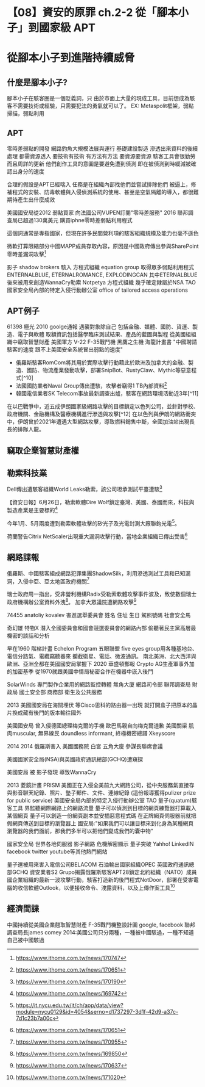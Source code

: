 # 【08】資安的原罪 ch.2-2 從「腳本小子」到國家級 APT

# 從腳本小子到進階持續威脅

## 什麼是腳本小子?

腳本小子在駭客圈是一個貶義詞，只
由於市面上大量的現成工具，目前想成為駭客不需要技術或經驗，只需要犯法的勇氣就可以了。
EX: Metaspolit框架，弱點掃描，弱點利用

##  APT
零時差弱點的開發 網路釣魚大規模法展與運行 基礎建設製造 滲透出來資料的後續處理 都需資源透入
要技術有技術 有方法有方法 要資源要資源
駭客工具會很勤勞而且周詳的更新
他們創作工具的意圖是要避免遭到偵測 即在被偵測到時緩減被確認出身分的速度

合理的假設是APT已經喘入 任務是在組織內部找他們並嘗試排除他們
被逼上，修補程式的安裝、防毒軟體與入侵偵測系統的使用、甚至是空氣隔離的導入，都很難期待產生出什麼成效

美國國安局從2012 弱點買家 向法國公司VUPEN訂閱"零時差服務"
2016 聯邦調查局已超過130萬美元 購買iphne零時差弱點利用程式


這個詞通常是專指國家，但現在許多民間營利項的駭客組織規模及能力也毫不遜色




微軟打算限縮部分中國MAPP成員存取內容，原因是中國政府傳出參與SharePoint零時差漏洞攻擊[^7]

影子 shadow brokers 駭入 方程式組織 equation group 取得眾多弱點利用程式ENTERNALBLUE, ETERNALROMANCE, EXPLODINGCAN
其中ETERNALBLUE後來被用來創造WannaCry勒索 Notpetya
方程式組織 幾乎確定隸屬於NSA TAO 國家安全局內部的特定入侵行動辦公室 office of tailored access operations



## APT例子
61398 極光
2010 goolge通報 遇襲對象除自己 包括金融、媒體、國防、貨運、製造、電子與軟體 取額資訊包括醫學臨床測試結果、產品的藍圖與製程
從美國組組織中竊取智慧財產 美國軍方 V-22 F-35戰鬥機 黑鷹之生機  海龍計畫書
"中國聘請駭客的速度 跟不上美國安全系統冒出弱點的速度"



- 俄羅斯駭客RomCom將其用於實際攻擊行動藉此於歐洲及加拿大的金融、製造、國防、物流產業發動攻擊，部署SnipBot、RustyClaw、Mythic等惡意程式[^10]
- 法國國防業者Naval Group傳出遭駭，攻擊者竊得1 TB內部資料[^6]
- 韓國電信業者SK Telecom事故最新調查出爐，駭客在網路環境活動近3年[^11]

在以巴戰爭中，近五成伊朗國家級網路攻擊的目標鎖定以色列公司，並針對學校、政府機關、金融機構及醫療機構進行滲透與攻擊[^12]
在以色列與伊朗的網路衝突中，伊朗曾於2021年遭遇大型網路攻擊，導致燃料銷售中斷，全國加油站出現長長的排隊人龍。

##  竊取企業智慧財產權

## 勒索科技業

Dell傳出遭駭客組織World Leaks勒索，該公司坦承測試平臺遭駭[^1]

【資安日報】6月26日，勒索軟體Dire Wolf鎖定臺灣、美國、泰國而來，科技與製造產業是主要標的[^2]

今年1月、5月兩度遭到勒索軟體攻擊的矽光子及光電封測大廠聯鈞光電[^3]。

荷蘭警告Citrix NetScaler出現重大漏洞攻擊行動，當地企業組織已傳出受害[^6]



## 網路諜報

俄羅斯、中國駭客組成網路犯罪集團ShadowSilk，利用滲透測試工具和已知漏洞，入侵中亞、亞太地區政府機關[^8]

瑞士政府周一指出，受非營利機構Radix受勒索軟體攻擊事件波及，致使數個瑞士政府機構辦公室資料外洩[^4]。
加拿大眾議院遭網路攻擊[^5] 

74455 anatoliy kovalev 害進選舉委員會 姓名 住址 生日 駕照號碼 社會安全馬

奇幻雄 特物X
潛入全國委員會和國會競選委員會的網路內部 偷聽著民主黨高層最機密的談話和分析

早在1960 階梯計畫 Echelon Program 五眼聯盟 five eyes group用各種基地台、電信分路氣、電纜竊聽器來 攔截衛星、電話、微波通訊。 南北美洲、北大西洋與歐洲、亞洲全都在美國國安局掌握下
2020 華盛頓郵報 Crypto AG生產軍事外加的加密基季 從1970就跟美國中情局秘密合作在機器中嵌入後門


SolarWinds 專門製作企業用的網路監控轉體 無角大廈 網路司令部 聯邦調查局 財政局 國土安全部 商務部 衛生及公共服務


2013 美國國安局在海關埋伏 等Cisco思科的路由器一出現 就打開盒子把原本的晶片換成藏有後門的版本輸往國外

美國國安局 曾入侵德國總理梅克爾的手機 歐巴馬親自向梅克爾道歉
美國關渠 肌肉muscular, 無界線民 doundless informant, 終極機密總譜 Xkeyscore

2014 2014 俄羅斯害入 美國國務院 白宮 五角大廈 參謀長聯席會議

美國國家安全局(NSA)與英國政府通訊總部(GCHQ)遭窺探


美國安局 被 影子發現 導致WannaCry

2013 菱鏡計畫 PRISM 美國正在入侵全美前九大網路公司，從中央服務氣直接存與影音聊天紀錄、照片、墊子郵件、文件、連線紀錄 (這份報導獲得pulizer prize for public service)
美國安全局內部的特定入侵行動辦公室 TAO 量子(quatum)駭客工具 界監聽網際網路上的網路流量 量子可以偵測到目標的網頁練覽器打算載入某個網頁 量子可以創造一份網頁副本並安插惡意程式碼 在正牌網頁伺服器前就把假網頁傳送到目標的瀏覽器上 國安局:"如果我們可以讓目標來到化身為某種網頁瀏覽器的我們面前，那我們多半可以把他們變成我們的囊中物"

國家安全局 世界各地伺服器 影子網路
危機解密顯示 量子突破 Yahho! LinkedIN facebook twitter youtube等其他熱門網站

量子還被用來害入電信公司BELACOM 石油輸出國家組織OPEC 英國政府通訊總部GCHQ
資安業者S2 Grupo揭露俄羅斯駭客APT28鎖定北約組織（NATO）成員國企業組織的最新一波攻擊行動，駭客打造新的後門程式NotDoor，部署在受害電腦的收信軟體Outlook，以便接收命令、洩露資料，以及上傳作案工具[^9]

## 經濟間諜
中國持續從美國企業翹取智慧財產 F-35戰鬥機整設計圖 google, facebook
聯邦調查局長james comey 2014:美國公司只分兩種，一種被中國駭過，一種不知道自己被中國駭過

[^1]: https://www.ithome.com.tw/news/170190
[^2]: https://www.ithome.com.tw/news/169742
[^3]: https://it.nycu.edu.tw/it/ch/app/data/view?module=nycu0129&id=4054&serno=d1737297-3d1f-42d9-a37c-7d1c23b7a00c
[^4]: https://www.ithome.com.tw/news/169850
[^5]: https://www.ithome.com.tw/news/170637
[^6]: https://www.ithome.com.tw/news/170651
[^7]: https://www.ithome.com.tw/news/170747
[^8]: https://www.ithome.com.tw/news/170955
[^9]: https://www.ithome.com.tw/news/171020
